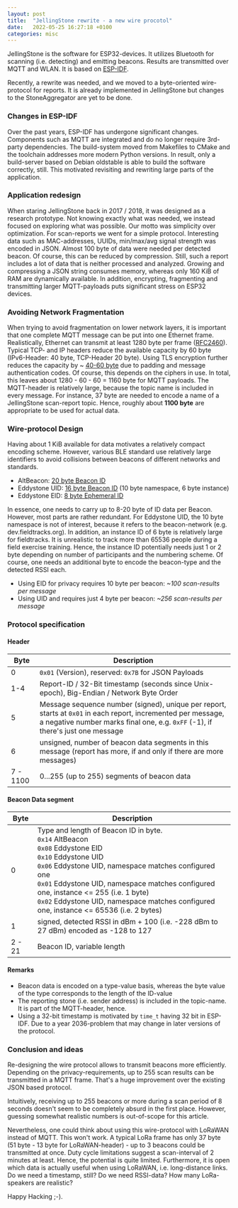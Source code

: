```yaml
---
layout: post
title:  "JellingStone rewrite - a new wire procotol"
date:   2022-05-25 16:27:18 +0100
categories: misc
---
```


JellingStone is the software for ESP32-devices. It utilizes Bluetooth for scanning (i.e. detecting) and emitting beacons. 
Results are transmitted over MQTT and WLAN. It is based on [ESP-IDF](https://docs.espressif.com/projects/esp-idf/en/latest/esp32/get-started/index.html).

Recently, a rewrite was needed, and we moved to a byte-oriented wire-protocol for reports.
It is already implemented in JellingStone but changes to the StoneAggregator are yet to be done.

<!--break-->

### Changes in ESP-IDF

Over the past years, ESP-IDF has undergone significant changes. Components such as MQTT are integrated and
do no longer require 3rd-party dependencies. The build-system moved from Makefiles to CMake and the toolchain addresses
more modern Python versions. In result, only a build-server based on Debian oldstable is able to 
build the software correctly, still. This motivated revisiting and rewriting large parts of the application.

### Application redesign

When staring JellingStone back in 2017 / 2018, it was designed as a research prototype. Not knowing exactly what was needed,
we instead focused on exploring what was possible. Our motto was simplicity over optimization. For scan-reports we went 
for a simple protocol. Interesting data such as MAC-addresses, UUIDs, min/max/avg signal strength was encoded in JSON. 
Almost 100 byte of data were needed per detected beacon. Of course, this can be reduced by compression. Still, 
such a report includes a lot of data that is neither processed and analyzed. 
Growing and compressing a JSON string consumes memory, whereas only 160 KiB of RAM are dynamically available. 
In addition, encrypting, fragmenting and transmitting larger MQTT-payloads puts significant stress on ESP32 devices. 

### Avoiding Network Fragmentation

When trying to avoid fragmentation on lower network layers, it is important that one complete MQTT message can
be put into one Ethernet frame. Realistically, Ethernet can transmit at least 1280 byte per frame ([RFC2460](https://datatracker.ietf.org/doc/html/rfc2460#section-5)). 
Typical TCP- and IP headers reduce the available capacity by 60 byte (IPv6-Header: 40 byte, TCP-Header 20 byte).
Using TLS encryption further reduces the capacity by ~ [40-60 byte](https://netsekure.org/2010/03/tls-overhead/) due to padding
and message authentication codes. Of course, this depends on the ciphers in use.
In total, this leaves about 1280 - 60 - 60 = 1160 byte for MQTT payloads. The MQTT-header is relatively large, 
because the topic name is included in every message. For instance, 37 byte are needed to encode a name
of a JellingStone scan-report topic. Hence, roughly about **1100 byte** are appropriate to be used for actual data.

### Wire-protocol Design 

Having about 1 KiB available for data motivates a relatively compact encoding scheme. However, various BLE standard
use relatively large identifiers to avoid collisions between beacons of different networks and standards.
 
* AltBeacon: [20 byte Beacon ID](https://github.com/AltBeacon/spec)
* Eddystone UID: [16 byte Beacon ID](https://github.com/google/eddystone/tree/master/eddystone-uid) (10 byte namespace, 6 byte instance)
* Eddystone EID: [8 byte Ephemeral ID](https://github.com/google/eddystone/tree/master/eddystone-eid) 

In essence, one needs to carry up to 8-20 byte of ID data per Beacon. However, most parts are rather redundant. 
For Eddystone UID, the 10 byte namespace is not of interest, because it refers to the beacon-network (e.g. dev.fieldtracks.org).
In addition, an instance ID of 6 byte is relatively large for fieldtracks. It is unrealistic to track more
than 65536 people during a field exercise training. Hence, the instance ID potentially needs just 1 or 2 byte 
depending on number of participants and the numbering scheme. Of course, one needs an additional byte to encode the 
beacon-type and the detected RSSI each.

* Using EID for privacy requires 10 byte per beacon: *~100 scan-results per message*
* Using UID and requires just 4 byte per beacon:  *~256 scan-results per message*

### Protocol specification

#### Header

| Byte     | Description                                                                                                                                                                                     |
|----------|-------------------------------------------------------------------------------------------------------------------------------------------------------------------------------------------------|
| 0        | `0x01` (Version), reserved: `0x7B` for JSON Payloads                                                                                                                                            |
| 1-4      | Report-ID / 32-Bit timestamp (seconds since Unix-epoch), Big-Endian / Network Byte Order                                                                                                        |
| 5        | Message sequence number (signed), unique per report, starts at `0x01` in each report, incremented per message, a negative number marks final one, e.g. `0xFF` (-1), if there's just one message |
| 6        | unsigned, number of beacon data segments in this message (report has more, if and only if there are more messages)                                                                              |
| 7 - 1100 | 0...255 (up to 255) segments of beacon data                                                                                                                                                     |

#### Beacon Data segment

| Byte   | Description                                                                                                                                                                                                                                                                                                                                                                     |
|--------|---------------------------------------------------------------------------------------------------------------------------------------------------------------------------------------------------------------------------------------------------------------------------------------------------------------------------------------------------------------------------------|
| 0      | Type and length of Beacon ID in byte. <br /> `0x14` AltBeacon <br /> `0x08` Eddystone EID <br /> `0x10` Eddystone UID <br /> `0x06` Eddystone UID, namespace matches configured one <br > `0x01` Eddystone UID, namespace matches configured one, instance <= 255 (i.e. 1 byte) <br /> `0x02` Eddystone UID, namespace matches configured one, instance <= 65536 (i.e. 2 bytes) |
| 1      | signed, detected RSSI in dBm + 100 (i.e. -228 dBm to 27 dBm) encoded as -128 to 127                                                                                                                                                                                                                                                                                             |
| 2 - 21 | Beacon ID, variable length                                                                                                                                                                                                                                                                                                                                                      |


#### Remarks
* Beacon data is encoded on a type-value basis, whereas the byte value of the type corresponds to the length of the ID-value
* The reporting stone (i.e. sender address) is included in the topic-name. It is part of the MQTT-header, hence.
* Using a 32-bit timestamp is motivated by `time_t` having 32 bit in ESP-IDF. Due to a year 2036-problem that may change in later versions of the protocol. 

### Conclusion and ideas

Re-designing the wire protocol allows to transmit beacons more efficiently. Depending on the privacy-requirements,
up to 255 scan results can be transmitted in a MQTT frame. That's a huge improvement over the existing JSON based protocol.

Intuitively, receiving up to 255 beacons or more during a scan period of 8 seconds doesn't seem to be completely absurd in the first place.
However, guessing somewhat realistic numbers is out-of-scope for this article.

Nevertheless, one could think about using this wire-protocol with LoRaWAN instead of MQTT. This won't work. A typical LoRa
frame has only 37 byte (51 byte - 13 byte for LoRaWAN-header) - up to 3 beacons could be transmitted at once. Duty cycle limitations suggest a scan-interval of 2 minutes at least.
Hence, the potential is quite limited. Furthermore, it is open which data is actually useful when using LoRaWAN, i.e. long-distance
links. Do we need a timestamp, still? Do we need RSSI-data? How many LoRa-speakers are realistic? 

Happy Hacking ;-).
